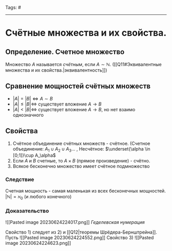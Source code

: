 Tags: #

---
# Счётные множества и их свойства.

## Определение. Счетное множество
Множество $A$ называется *счётным*, если $A \sim \mathbb{N}$.
([[Q11#Эквивалентные множества и их свойства.|эквивалентность]])

## Сравнение мощностей счётных множеств
* $|A| = |B| \Leftrightarrow A \sim B$
* $|A| \leq |B| \Leftrightarrow$ существует вложение $A \rightarrow B$
* $|A| < |B| \Leftrightarrow$ существует вложение $A \rightarrow B$, но нет взаимо однозначного

## Свойства
1) Счётное объединение счётных множеств - счётное. (Счетное объединение: $A_1\cup A_2 \cup A_3 \ldots$ , Несчётное: $\underset{\alpha \in [0;1]}\cup A_\alpha$
2) Если $A$ и $B$ счетныe, то $A \times B$ (прямое произведение) - счётно.
3) Всякое бесконечно множество имеет счётное подмножество

###  Следствие
Счетная мощность - самая маленькая из всех бесконечных мощностей. $|\mathbb{N}| = \aleph_0$ (и любого конечного)

### Доказательство
![[Pasted image 20230624224017.png]]
*Геделевская нумерация*

Свойство 1) следует из 2) и [[Q12|теоремы Шрёдера-Бернштрейна]]. Пусть 
![[Pasted image 20230624224552.png]]
Свойство 3)
![[Pasted image 20230624224623.png]]



